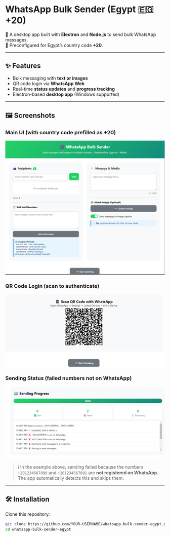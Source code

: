 # WhatsApp Bulk Sender (Egypt 🇪🇬 +20)

🚀 A desktop app built with **Electron** and **Node.js** to send bulk WhatsApp messages.  
📱 Preconfigured for Egypt’s country code **+20**.

---

## ✨ Features
- Bulk messaging with **text or images**
- QR code login via **WhatsApp Web**
- Real-time **status updates** and **progress tracking**
- Electron-based **desktop app** (Windows supported)

---

## 🖼️ Screenshots

### Main UI (with country code prefilled as +20)
![Main UI](screenshots/ui.png)

### QR Code Login (scan to authenticate)
![QR Code](screenshots/qrcode.png)

### Sending Status (failed numbers not on WhatsApp)
![Status](screenshots/status.png)

> ℹ️ In the example above, sending failed because the numbers `+201234567890` and `+201234567891` are **not registered on WhatsApp**.  
The app automatically detects this and skips them.

---

## 🛠 Installation

Clone this repository:

```bash
git clone https://github.com/YOUR-USERNAME/whatsapp-bulk-sender-egypt.git
cd whatsapp-bulk-sender-egypt

